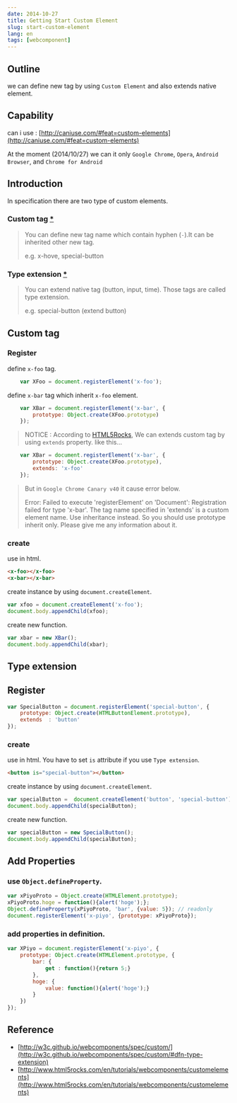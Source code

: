 ```yaml
---
date: 2014-10-27
title: Getting Start Custom Element
slug: start-custom-element
lang: en
tags: [webcomponent]
---
```


## Outline

we can define new tag by using `Custom Element` and also extends native element.

## Capability

can i use : [http://caniuse.com/#feat=custom-elements](http://caniuse.com/#feat=custom-elements)

At the moment (2014/10/27) we can it only `Google Chrome`, `Opera`, `Android Browser`, and `Chrome for Android`

## Introduction

In specification there are two type of custom elements.

### Custom tag [*](http://w3c.github.io/webcomponents/spec/custom/#dfn-custom-tag)

> You can define new tag name which contain hyphen (`-`).It can be inherited other new tag.
>
>	e.g. x-hove, special-button
	
### Type extension [*](http://w3c.github.io/webcomponents/spec/custom/#dfn-type-extension)


> You can extend native tag (button, input, time).
> Those tags are called type extension.
> 
> e.g. special-button (extend button)
	

## Custom tag

### Register

define `x-foo` tag.

```js
	var XFoo = document.registerElement('x-foo');
```
	 
define `x-bar` tag which inherit `x-foo` element.

```js
	var XBar = document.registerElement('x-bar', {
    	prototype: Object.create(XFoo.prototype)
  	});
```

> NOTICE :
> According to [HTML5Rocks](http://www.html5rocks.com/en/tutorials/webcomponents/customelements/#extendcustomeel), We can extends custom tag by using `extends` property. like this...

```js
	var XBar = document.registerElement('x-bar', {
    	prototype: Object.create(XFoo.prototype),
    	extends: 'x-foo'
  	});
```

> But in `Google Chrome Canary v40` it cause error below.
> 
> Error: Failed to execute 'registerElement' on 'Document': Registration failed for type 'x-bar'. The tag name specified in 'extends' is a custom element name. Use inheritance instead.
> So you should use prototype inherit only.
> Please give me any information about it.


### create

use in html.

```html
<x-foo></x-foo>
<x-bar></x-bar>
```

create instance by using `document.createElement`.

```js
var xfoo = document.createElement('x-foo');
document.body.appendChild(xfoo);
```

create new function.

```js
var xbar = new XBar();
document.body.appendChild(xbar);
```

## Type extension

## Register

```js
var SpecialButton = document.registerElement('special-button', {
	prototype: Object.create(HTMLButtonElement.prototype),
	extends  : 'button'
});
```


### create

use in html.
You have to set `is` attribute if you use `Type extension`.

```html
<button is="special-button"></button>
```
	
create instance by using `document.createElement`.

```js
var specialButton =  document.createElement('button', 'special-button');
document.body.appendChild(specialButton);
```
	
create new function.

```js
var specialButton = new SpecialButton();
document.body.appendChild(specialButton);
```
	

## Add Properties

### use `Object.defineProperty`.

```js
var xPiyoProto = Object.create(HTMLElement.prototype);
xPiyoProto.hoge = function(){alert('hoge');};
Object.defineProperty(xPiyoProto, 'bar', {value: 5}); // readonly
document.registerElement('x-piyo', {prototype: xPiyoProto});
```

### add properties in definition.

```js
var XPiyo = document.registerElement('x-piyo', {
	prototype: Object.create(HTMLElement.prototype, {
  		bar: {
    		get : function(){return 5;}
  		},
  		hoge: {
    		value: function(){alert('hoge');}
  		}
	})
});
```
  	
## Reference

* [http://w3c.github.io/webcomponents/spec/custom/](http://w3c.github.io/webcomponents/spec/custom/#dfn-type-extension)
* [http://www.html5rocks.com/en/tutorials/webcomponents/customelements](http://www.html5rocks.com/en/tutorials/webcomponents/customelements)
